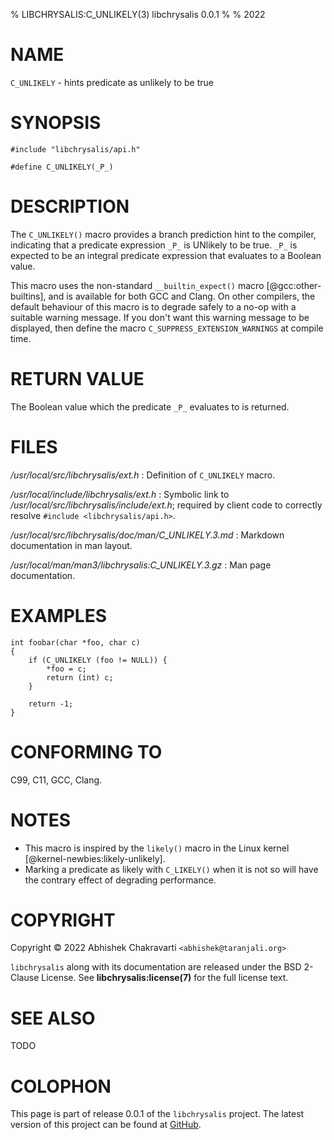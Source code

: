 % LIBCHRYSALIS:C_UNLIKELY(3) libchrysalis 0.0.1
%
% 2022


# NAME

`C_UNLIKELY` - hints predicate as unlikely to be true


# SYNOPSIS

```
#include "libchrysalis/api.h"

#define C_UNLIKELY(_P_)
```


# DESCRIPTION

The `C_UNLIKELY()` macro provides a branch prediction hint to the compiler,
indicating that a predicate expression `_P_` is UNlikely to be true. `_P_` is
expected to be an integral predicate expression that evaluates to a Boolean
value.

This macro uses the non-standard `__builtin_expect()` macro
[@gcc:other-builtins], and is available for both GCC and Clang. On other
compilers, the default behaviour of this macro is to degrade safely to a no-op
with a suitable warning message. If you don't want this warning message to be
displayed, then define the macro `C_SUPPRESS_EXTENSION_WARNINGS` at compile
time.
 

# RETURN VALUE

The Boolean value which the predicate `_P_` evaluates to is returned.


# FILES

*/usr/local/src/libchrysalis/ext.h*
: Definition of `C_UNLIKELY` macro.

*/usr/local/include/libchrysalis/ext.h*
: Symbolic link to */usr/local/src/libchrysalis/include/ext.h*; required by
client code to correctly resolve `#include <libchrysalis/api.h>`.

*/usr/local/src/libchrysalis/doc/man/C_UNLIKELY.3.md*
: Markdown documentation in man layout.

*/usr/local/man/man3/libchrysalis:C_UNLIKELY.3.gz*
: Man page documentation.


# EXAMPLES

```
int foobar(char *foo, char c)
{
	if (C_UNLIKELY (foo != NULL)) {
		*foo = c;
		return (int) c;
	}
 
	return -1;
}
```


# CONFORMING TO

C99, C11, GCC, Clang.


# NOTES

- This macro is inspired by the `likely()` macro in the Linux kernel
  [@kernel-newbies:likely-unlikely].
- Marking a predicate as likely with `C_LIKELY()` when it is not so will
  have the contrary effect of degrading performance.


# COPYRIGHT

Copyright &copy; 2022 Abhishek Chakravarti `<abhishek@taranjali.org>`

`libchrysalis` along with its documentation are released under the BSD 2-Clause
License. See **libchrysalis:license(7)** for the full license text.


# SEE ALSO

TODO


# COLOPHON

This page is part of release 0.0.1 of the `libchrysalis` project. The latest
version of this project can be found at
[GitHub](https://github.com/achakravarti/libchrysalis).

